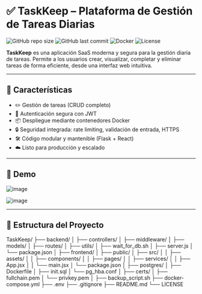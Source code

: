 # ✅ TaskKeep – Plataforma de Gestión de Tareas Diarias

![GitHub repo size](https://img.shields.io/github/repo-size/tuusuario/taskkeep)
![GitHub last commit](https://img.shields.io/github/last-commit/tuusuario/taskkeep)
![Docker](https://img.shields.io/badge/docker-ready-blue?logo=docker)
![License](https://img.shields.io/github/license/tuusuario/taskkeep)

**TaskKeep** es una aplicación SaaS moderna y segura para la gestión diaria de tareas. Permite a los usuarios crear, visualizar, completar y eliminar tareas de forma eficiente, desde una interfaz web intuitiva.

---

## 🧩 Características

- ✏️ Gestión de tareas (CRUD completo)
- 👤 Autenticación segura con JWT
- 📦 Despliegue mediante contenedores Docker
- 🔒 Seguridad integrada: rate limiting, validación de entrada, HTTPS
- 🛠️ Código modular y mantenible (Flask + React)
- ☁️ Listo para producción y escalado

---

## 🚀 Demo
![image](https://github.com/user-attachments/assets/c0d4e6b9-ada9-4dcf-8355-263f926ba33c)


![image](https://github.com/user-attachments/assets/653a9780-dfae-4e96-a470-be5047d84296)



---

## 📁 Estructura del Proyecto

TaskKeep/
├── backend/
│   ├── controllers/
│   ├── middleware/
│   ├── models/
│   ├── routes/
│   ├── utils/
│   ├── wait_for_db.sh
│   ├── server.js
│   └── package.json
│
├── frontend/
│   ├── public/
│   ├── src/
│   │   ├── assets/
│   │   ├── components/
│   │   ├── pages/
│   │   ├── services/
│   │   ├── App.jsx
│   │   └── main.jsx
│   └── package.json
│
├── postgres/
│   ├── Dockerfile
│   ├── init.sql
│   └── pg_hba.conf
│
├── certs/
│   ├── fullchain.pem
│   └── privkey.pem
│
├── backup_script.sh
├── docker-compose.yml
├── .env
├── .gitignore
├── README.md
└── LICENSE
